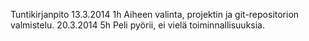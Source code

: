 Tuntikirjanpito
13.3.2014 1h Aiheen valinta, projektin ja git-repositorion valmistelu.
20.3.2014 5h Peli pyörii, ei vielä toiminnallisuuksia.
